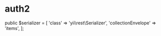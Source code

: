 # auth2
  public $serializer = [
        'class' => 'yii\rest\Serializer',
        'collectionEnvelope' => 'items',
    ];
